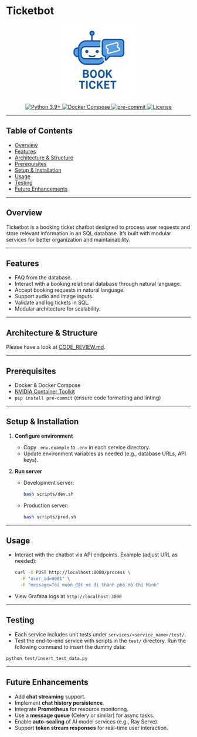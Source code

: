 # Ticketbot

<p align="center">
  <img src="assets/ticketbot.png" alt="Ticketbot Logo" width="200"/>
</p>

<p align="center">
  <a href="https://www.python.org/downloads/release/python-390/">
    <img src="https://img.shields.io/badge/python-3.9%2B-blue" alt="Python 3.9+">
  </a>
  <a href="https://docs.docker.com/compose/">
    <img src="https://img.shields.io/badge/docker-compose-blue?logo=docker" alt="Docker Compose">
  </a>
  <a href="https://pre-commit.com/">
    <img src="https://img.shields.io/badge/pre--commit-enabled-brightgreen?logo=pre-commit" alt="pre-commit">
  </a>
  <a href="LICENSE">
    <img src="https://img.shields.io/github/license/tien02/ticketbot" alt="License">
  </a>
</p>

---

## Table of Contents

- [Overview](#overview)
- [Features](#features)
- [Architecture & Structure](#architecture--structure)
- [Prerequisites](#prerequisites)
- [Setup & Installation](#setup--installation)
- [Usage](#usage)
- [Testing](#testing)
- [Future Enhancements](#future-enhancements)

---

## Overview

Ticketbot is a booking ticket chatbot designed to process user requests and store relevant information in an SQL database. It’s built with modular services for better organization and maintainability.

---

## Features

- FAQ from the database.
- Interact with a booking relational database through natural language.
- Accept booking requests in natural language.
- Support audio and image inputs.
- Validate and log tickets in SQL.
- Modular architecture for scalability.

---

## Architecture & Structure

Please have a look at [CODE_REVIEW.md](CODE_REVIEW.md).

---

## Prerequisites

- Docker & Docker Compose
- [NVIDIA Container Toolkit](https://docs.nvidia.com/datacenter/cloud-native/container-toolkit/latest/install-guide.html)
- `pip install pre-commit` (ensure code formatting and linting)

---

## Setup & Installation

1. **Configure environment**

   - Copy `.env.example` to `.env` in each service directory.
   - Update environment variables as needed (e.g., database URLs, API keys).

2. **Run server**

   - Development server:

     ```bash
     bash scripts/dev.sh
     ```

   - Production server:
     ```bash
     bash scripts/prod.sh
     ```

---

## Usage

- Interact with the chatbot via API endpoints. Example (adjust URL as needed):
  ```bash
  curl -X POST http://localhost:8080/process \
    -F "user_id=U001" \
    -F "message=Tôi muốn đặt vé đi thành phố Hồ Chí Minh"
  ```

* View Grafana logs at `http://localhost:3000`

---

## Testing

- Each service includes unit tests under `services/<service_name>/test/`.
- Test the end-to-end service with scripts in the `test/` directory. Run the following command to insert the dummy data:

```bash
python test/insert_test_data.py
```

---

## Future Enhancements

- Add **chat streaming** support.
- Implement **chat history persistence**.
- Integrate **Prometheus** for resource monitoring.
- Use a **message queue** (Celery or similar) for async tasks.
- Enable **auto-scaling** of AI model services (e.g., Ray Serve).
- Support **token stream responses** for real-time user interaction.
